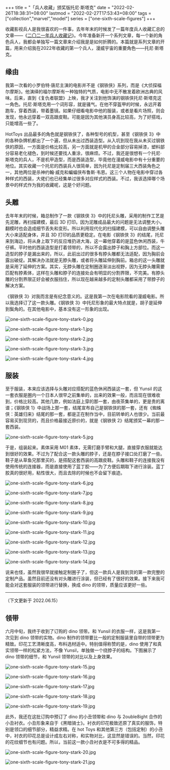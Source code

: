 +++
title = "「兵人收藏」颁奖版托尼·斯塔克"
date = "2022-02-26T18:38:31+08:00"
lastmod = "2022-02-27T17:53:43+08:00"
tags = ["collection","marvel","model"]
series = ["one-sixth-scale-figures"]
+++

收藏影视兵人是我很喜欢的一件事，去年年末的时候发了一篇年度兵人收藏汇总的文章——《[二〇二一年兵人收藏记](/life/hobbies/my-collections-of-one-sixth-scale-figures-in-2021/)》。今年准备新开一个系列文章，每一个新的角色兵人，我都会单独写一篇文章来介绍我是是如何折腾的。本篇就是系列文章的开篇，用来介绍我在2022年收藏的第一个兵人，漫威宇宙的重要角色——托尼·斯塔克。

## 缘由

我第一次看的小罗伯特·唐尼主演的电影并不是《钢铁侠》系列，而是《大侦探福尔摩斯》。他演绎的福尔摩斯有一种独特的气质，电影中无不散发着欧洲古典的风味。后来，直到《复仇者联盟》上映，我才关注到他饰演的钢铁侠托尼·斯塔克这一角色。托尼·斯塔克用一个词形容，就是骚气。在他不穿盔甲的时候，永远开着跑车，穿着西装，带着墨镜。如果仔细看电影中他的服装，或者是看片场照，则会发现，他永远穿着一双高跟皮鞋。可能是因为其他演员身高比较高，为了好搭戏，只能增高一些了。

HotToys 出品最多的角色就是钢铁侠了，各种型号的机型，甚至《钢铁侠 3》中的各种杂牌机都出了一个遍，但从未出过西装造型。从入坑到现在我从未买过钢铁侠的原因，一方面是价格比较高，另一方面就是机甲的合金部分容易掉漆，塑料部分容易老化褪色，到时候还要找人重涂，很麻烦。不过，我还是很想有一个托尼·斯塔克的兵人，不是机甲造型，而是西装造型，毕竟他在漫威电影中有十分重要的地位。其实收藏一个托尼的西装兵人很简单，因为托尼是定制届三大西装角色之一，其他两位是杀神约翰·威克和蝙蝠侠布鲁斯·韦恩。这三个人物在电影中穿过各种样式的西装，大佬们也已经集单过很多对应样式的西装。不过，我该选择哪个场景中的样式作为我的收藏呢，这是个好问题。

## 头雕

去年年末的时候，箱总制作了一款《钢铁侠 3》中的托尼头雕，采用的制作工艺是先泥雕，再扫描建模，最后 3D 打印。因为泥雕成品最大的问题是无法调整大小，翻模时也会造成细节丢失和变形。所以利用现代化的扫描建模，可以自由调整头雕大小来适配身体，并且 3D 打印的品质更稳定。在电影《钢铁侠 3》的结尾，托尼来到海边，将从身上取下的反应堆扔进大海，这一幕他穿着的是蓝色休闲西装，牛仔裤。平时他的西装造型是打着领带的，所以不会露出脖子和胸上方部位。而这一造型的脖子是漏出来的，所以，此前出过的很多有脖头雕都无法适配，因为胸前会露出破绽。其解决办法就是无脖头雕，或者将头雕延伸到胸前。箱总的这一头雕就是采用了延伸的方案。其实，无脖头雕在定制圈逐渐淡出视野，因为无脖头雕需要匹配有脖素体，这样在头雕和脖子的连接处会有明显的分割界限，不完美。有脖头雕的分割界限正好会被衣服挡住，所以现在越来越多的定制头雕都采用了带脖子的解决方案。

《钢铁侠 3》对我而言是有纪念意义的。这是我第一次在电影院看的漫威电影。所以我选择订了这一款头雕。《钢铁侠 3》中托尼形象的最大特点就是，胡子是延伸到鬓角的。在其他电影中，基本没有这一形象的出现。

![one-sixth-scale-figure-tony-stark-0.jpg](/images/one-sixth-scale-figure-tony-stark-0.jpg "《钢铁侠 3》中的托尼形象")

![one-sixth-scale-figure-tony-stark-1.jpg](/images/one-sixth-scale-figure-tony-stark-1.jpg "头雕白膜展示（一）")

![one-sixth-scale-figure-tony-stark-2.jpg](/images/one-sixth-scale-figure-tony-stark-2.jpg "头雕白膜展示（二）")

![one-sixth-scale-figure-tony-stark-3.jpg](/images/one-sixth-scale-figure-tony-stark-3.jpg "头雕白膜展示（三）")

![one-sixth-scale-figure-tony-stark-4.jpg](/images/one-sixth-scale-figure-tony-stark-4.jpg "头雕 CoA")

## 服装

至于服装，本来应该选择与头雕对应搭配的蓝色休闲西装这一套，但 Yunsil 的这一套衣服是圈内一个日本人很早之前集单的，出来的效果一般，而且现在很难收到，价格比较高。其他几款，例如法庭上穿的那一套，由夜茶集单的，更是贵的离谱；《钢铁侠 1》中战场上那一套，结尾宣布自己是钢铁侠的那一套，还有《蜘蛛侠：英雄归来》结尾的那一套，都是正在制作当中，目前转单的人也很少。当前最容易买到现货的，而且价格最接近原价的，就是《钢铁侠 2》结尾颁奖一幕的那一套西装。

![one-sixth-scale-figure-tony-stark-5.jpg](/images/one-sixth-scale-figure-tony-stark-5.jpg "《钢铁侠 2》颁奖一幕的剧照")

于是，组装起来。素体采用 M01 素体，无需打磨手臂和大腿，直接穿衣服就能达到很好的效果。不过为了配合这一款头雕的脖子，还是在脖子接口处打磨了一些。鞋子是从草鱼兄那里买的，是搭配这套西装的高跟皮鞋。头雕和鞋子的连接我没有使用传统的连接器，而是直接使用了蓝丁胶——为了方便后期取下进行涂装。蓝丁胶真的很好用，粘性很大，而且去除的时候也不会留下痕迹。

![one-sixth-scale-figure-tony-stark-6.jpg](/images/one-sixth-scale-figure-tony-stark-6.jpg "Yunsil 服装衬衣")

![one-sixth-scale-figure-tony-stark-7.jpg](/images/one-sixth-scale-figure-tony-stark-7.jpg "Yunsil 服装西服")

![one-sixth-scale-figure-tony-stark-8.jpg](/images/one-sixth-scale-figure-tony-stark-8.jpg "Yunsil 服装裤子")

![one-sixth-scale-figure-tony-stark-9.jpg](/images/one-sixth-scale-figure-tony-stark-9.jpg "Yunsil 服装细节展示（一）")

![one-sixth-scale-figure-tony-stark-10.jpg](/images/one-sixth-scale-figure-tony-stark-10.jpg "Yunsil 服装细节展示（二）")

![one-sixth-scale-figure-tony-stark-11.jpg](/images/one-sixth-scale-figure-tony-stark-11.jpg "Yunsil 服装 CoA")

![one-sixth-scale-figure-tony-stark-12.jpg](/images/one-sixth-scale-figure-tony-stark-12.jpg "配套定制高跟皮鞋")

![one-sixth-scale-figure-tony-stark-13.jpg](/images/one-sixth-scale-figure-tony-stark-13.jpg "衣服和头雕合体（一）")

![one-sixth-scale-figure-tony-stark-14.jpg](/images/one-sixth-scale-figure-tony-stark-14.jpg "衣服和头雕合体（二）")

说来也怪，虽然我很早就接触定制圈子了，但这一款兵人是我到货的第一款完整的定制产品。虽然目前还没有对头雕进行涂装，但已经有了很好的效果。接下来我可能会对这套服装的领带进行替换，换成 dino 的领带，质量应该更好一些。

---

（下文更新于 2022.06.15）

## 领带

六月中旬，我终于收到了订购的 dino 领带。和 Yunsil 的衣服一样，这是我第一次见到 dino 领带的实物。dino 制作的领带要比一般的定制服装里自带的领带更为精致。印花工艺清晰度高，布料选材适中。特别值得称赞的是，dino 使用了和真实领带一样的松紧方法，不像 Yunsil，单独做一个绕脖子的结构。下图展示了 dino 领带的细节，和 Yunsil 领带的对比以及上身效果。

![one-sixth-scale-figure-tony-stark-15.jpg](/images/one-sixth-scale-figure-tony-stark-15.jpg "dino 领带细节")

![one-sixth-scale-figure-tony-stark-16.jpg](/images/one-sixth-scale-figure-tony-stark-16.jpg "dino（左）vs Yunsil（右）（正面）")

![one-sixth-scale-figure-tony-stark-17.jpg](/images/one-sixth-scale-figure-tony-stark-17.jpg "dino（左）vs Yunsil（右）（背面）")

![one-sixth-scale-figure-tony-stark-18.jpg](/images/one-sixth-scale-figure-tony-stark-18.jpg "dino（左）vs Yunsil（右）（上沿）")

![one-sixth-scale-figure-tony-stark-19.jpg](/images/one-sixth-scale-figure-tony-stark-19.jpg "上身细节")

此外，我还在这批订购中预订了 dino 的小丑领带和 dino 与 2ouble8ight 合作的小丑衬衣。小丑形象来自于《黑暗骑士》。衬衣的印花极致还原了真实的服饰，特别是领口的细节部分，精益求精。在 hot Toys 和其他第三方（包括定制）的小丑中，衬衣的印花总是设计成左右对称，和实物对比，这显然是错误的。当然，印花的花纹细节也有问题。所以，当前这一款小丑衬衣是不可多得的精品。

![one-sixth-scale-figure-tony-stark-20.jpg](/images/one-sixth-scale-figure-tony-stark-20.jpg "小丑衬衣和领带")

![one-sixth-scale-figure-tony-stark-21.jpg](/images/one-sixth-scale-figure-tony-stark-21.jpg "小丑衬衣细节")